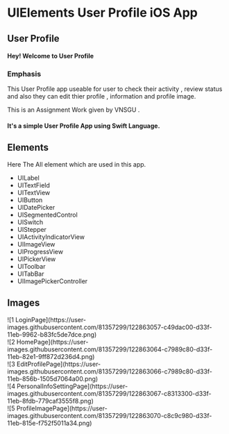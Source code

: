 # UIElements User Profile iOS App
<h2>User Profile</h2>
<h4>Hey! Welcome to User Profile</h4>

<h3>Emphasis</h3>
This User Profile app useable for user to check their activity , review status and also they can edit thier profile , information and profile image.

This is an Assignment Work given by VNSGU .

<h4>It's a simple User Profile App using Swift Language.</h4>

<h2>Elements</h2>
<p>Here The All element which are used in this app.</p>
<ul>
  <li>UILabel</li>
  <li>UITextField</li>
  <li>UITextView</li>
  <li>UIButton</li>
  <li>UIDatePicker</li>
  <li>UISegmentedControl</li>
  <li>UISwitch</li>
  <li>UIStepper</li>
  <li>UIActivityIndicatorView</li>
  <li>UIImageView</li>
  <li>UIProgressView</li>
  <li>UIPickerView</li>
  <li>UIToolbar</li>
  <li>UITabBar</li>
  <li>UIImagePickerController</li>
 </ul>
 
<h2>Images</h2>
  ![1 LoginPage](https://user-images.githubusercontent.com/81357299/122863057-c49dac00-d33f-11eb-9962-b83fc5de7dce.png)</br>
  ![2 HomePage](https://user-images.githubusercontent.com/81357299/122863064-c7989c80-d33f-11eb-82e1-9ff872d236d4.png)</br>
  ![3 EditProfilePage](https://user-images.githubusercontent.com/81357299/122863066-c7989c80-d33f-11eb-856b-1505d7064a00.png)</br>
  ![4 PersonalInfoSettingPage](https://user-images.githubusercontent.com/81357299/122863067-c8313300-d33f-11eb-8fdb-779caf3555f8.png)</br>
  ![5 ProfileImagePage](https://user-images.githubusercontent.com/81357299/122863070-c8c9c980-d33f-11eb-815e-f752f5011a34.png)










